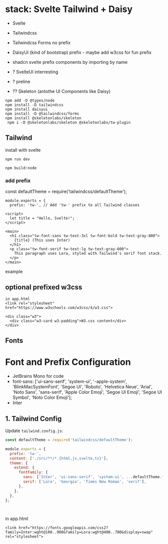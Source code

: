 # stack:   Svelte Tailwind + Daisy
- Svelte
- Tailwindcss
- Tailwindcss Forms   no prefix 
- DaisyUI  (kind of bootstrap)  prefix   - maybe add w3css for fun   prefix

- shadcn svelte   prefix components by importing by name
- ? SvelteUI  interresting
- ? preline

- ?? Skeleton (antothe UI Components like Daisy)


```
npm add -D @types/node
npm install -D tailwindcss
npm install daisyui
npm install -D @tailwindcss/forms
npm install @skeletonlabs/skeleton
 npm i -D @skeletonlabs/skeleton @skeletonlabs/tw-plugin

```

## Tailwind

install with svelte

```
npm run dev

npm build:node
```

### add prefix

const defaultTheme = require('tailwindcss/defaultTheme');
```
module.exports = {
  prefix: 'tw-', // Add 'tw-' prefix to all Tailwind classes

```

```
<script>
  let title = "Hello, Svelte!";
</script>

<main>
  <h1 class="tw-font-sans tw-text-3xl tw-font-bold tw-text-gray-800">
    {title} (This uses Inter)
  </h1>
  <p class="tw-font-serif tw-text-lg tw-text-gray-600">
    This paragraph uses Lora, styled with Tailwind's serif font stack.
  </p>
</main>
```

example
## optional prefixed w3css
```
in app.html
<link rel="stylesheet" href="https://www.w3schools.com/w3css/4/w3.css">
```

```
<div class="w3">
  <div class="w3-card w3-padding">W3.css content</div>
</div>

```

## Fonts
# Font and Prefix Configuration
 - JetBrains Mono  for code
 - font-sans: ['ui-sans-serif', 'system-ui', '-apple-system', 'BlinkMacSystemFont', 'Segoe UI', 'Roboto', 'Helvetica Neue', 'Arial', 'Noto Sans', 'sans-serif', 'Apple Color Emoji', 'Segoe UI Emoji', 'Segoe UI Symbol', 'Noto Color Emoji'];
 - Inter  
## 1. Tailwind Config
Update `tailwind.config.js`:
```javascript
const defaultTheme = require('tailwindcss/defaultTheme');

module.exports = {
  prefix: 'tw-',
  content: ['./src/**/*.{html,js,svelte,ts}'],
  theme: {
    extend: {
      fontFamily: {
        sans: ['Inter', 'ui-sans-serif', 'system-ui', ...defaultTheme.fontFamily.sans],
        serif: ['Lora', 'Georgia', 'Times New Roman', 'serif'],
      },
    },
  },
};




```
in app.html
```
<link href="https://fonts.googleapis.com/css2?family=Inter:wght@100..900&family=Lora:wght@400..700&display=swap" rel="stylesheet">

```
